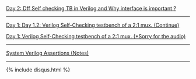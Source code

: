 [Day 2: Dff Self checking TB in Verilog and Why interface is important ?]({{site.baseurl}}/SystemVerilog-Day-2)

---------------------------------------------------------------------------------------------

[Day 1: Day 1.2: Verilog Self-Checking testbench of a 2:1 mux. (Continue)]({{site.baseurl}}/SystemVerilog-Day-1.2)

[Day 1: Verilog Self-Checking testbench of a 2:1 mux. (*Sorry for the audio)]({{site.baseurl}}/SystemVerilog-Day-1.1)

---------------------------------------------------------------------------------------------

[System Verilog Assertions (Notes)]({{site.baseurl}}/System-Verilog-Assertions)

----------------------------------------------------------------------------------------------

{% include disqus.html %}

